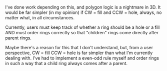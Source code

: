 I've done work depending on this, and polygon logic is a nightmare in 3D.  It would be far simpler (in my opinion) if CW = fill and CCW = hole, always, no matter what, in all circumstances.

Currently, users must keep track of whether a ring should be a hole or a fill AND must order rings correctly so that "children" rings  come directly after parent rings.

Maybe there's a reason for this that I don't understand, but, from a user perspective, CW = fill CCW = hole is far simpler than what I'm currently dealing with.  I've had to implement a even-odd rule myself and order rings in such a way that a child ring always comes after a parent.